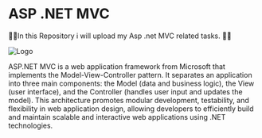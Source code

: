 
# ASP .NET MVC

🐱‍💻In this Repository i will upload my Asp .net MVC related tasks. 🐱‍💻

![Logo](https://tutorials.eu/wp-content/uploads/2022/03/MVC-Logo.jpg)

ASP.NET MVC is a web application framework from Microsoft that implements the Model-View-Controller pattern. It separates an application into three main components: the Model (data and business logic), the View (user interface), and the Controller (handles user input and updates the model). This architecture promotes modular development, testability, and flexibility in web application design, allowing developers to efficiently build and maintain scalable and interactive web applications using .NET technologies.




